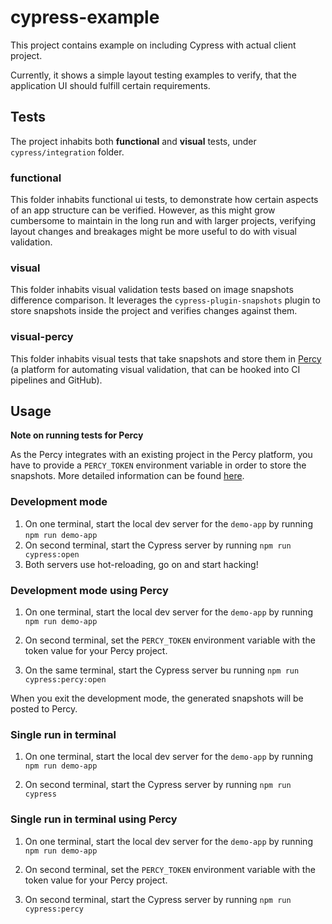 # cypress-example

This project contains example on including Cypress with actual client project.

Currently, it shows a simple layout testing examples to verify, that the application UI should fulfill certain requirements.

## Tests

The project inhabits both **functional** and **visual** tests, under `cypress/integration` folder.

### functional

This folder inhabits functional ui tests, to demonstrate how certain aspects of an app structure can be verified. However, as this might grow cumbersome to maintain in the long run and with larger projects, verifying layout changes and breakages might be more useful to do with visual validation.

### visual

This folder inhabits visual validation tests based on image snapshots difference comparison. It leverages the `cypress-plugin-snapshots` plugin to store snapshots inside the project and verifies changes against them.

### visual-percy

This folder inhabits visual tests that take snapshots and store them in [Percy](https://percy.io/) (a platform for automating visual validation, that can be hooked into CI pipelines and GitHub).


## Usage

**Note on running tests for Percy**

As the Percy integrates with an existing project in the Percy platform, you have to provide a `PERCY_TOKEN` environment variable in order to store the snapshots. More detailed information can be found [here](https://docs.percy.io/docs/environment-variables#required).

### Development mode

1. On one terminal, start the local dev server for the `demo-app` by running `npm run demo-app`
2. On second terminal, start the Cypress server by running `npm run cypress:open`
3. Both servers use hot-reloading, go on and start hacking!

### Development mode using Percy

1. On one terminal, start the local dev server for the `demo-app` by running `npm run demo-app`

2. On second terminal, set the `PERCY_TOKEN` environment variable with the token value for your Percy project.

3. On the same terminal, start the Cypress server bu running `npm run cypress:percy:open`

When you exit the development mode, the generated snapshots will be posted to Percy.

### Single run in terminal

1. On one terminal, start the local dev server for the `demo-app` by running `npm run demo-app`

2. On second terminal, start the Cypress server by running `npm run cypress`

### Single run in terminal using Percy

1. On one terminal, start the local dev server for the `demo-app` by running `npm run demo-app`

2. On second terminal, set the `PERCY_TOKEN` environment variable with the token value for your Percy project.

3. On second terminal, start the Cypress server by running `npm run cypress:percy`
